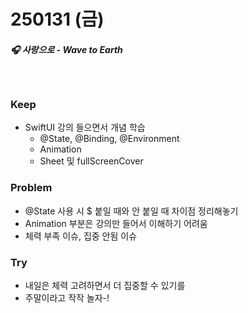 # 250131 (금)

##### 🎧 사랑으로 - Wave to Earth

<br>

### Keep
- SwiftUI 강의 들으면서 개념 학습
  - @State, @Binding, @Environment
  - Animation
  - Sheet 및 fullScreenCover

### Problem
- @State 사용 시 $ 붙일 때와 안 붙일 때 차이점 정리해놓기
- Animation 부분은 강의만 들어서 이해하기 어려움
- 체력 부족 이슈, 집중 안됨 이슈

### Try
- 내일은 체력 고려하면서 더 집중할 수 있기를 
- 주말이라고 작작 놀자-!

